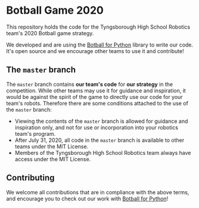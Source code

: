 # Botball Game 2020

This repository holds the code for the Tyngsborough High School Robotics team's 2020 Botball game strategy.

We developed and are using the [Botball for Python](https://github.com/tyngsboroughrobotics/botball) library to write our code. It's open source and we encourage other teams to use it and contribute!

## The `master` branch

The `master` branch contains **our team's code** for **our strategy** in the competition. While other teams may use it for guidance and inspiration, it would be against the spirit of the game to directly use our code for your team's robots. Therefore there are some conditions attached to the use of the `master` branch:

 - Viewing the contents of the `master` branch is allowed for guidance and inspiration only, and not for use or incorporation into your robotics team's program.
 - After July 31, 2020, all code in the `master` branch is available to other teams under the MIT License.
 - Members of the Tyngsborough High School Robotics team always have access under the MIT License.

## Contributing

We welcome all contributions that are in compliance with the above terms, and encourage you to check out our work with [Botball for Python](https://github.com/tyngsboroughrobotics/botball)!
